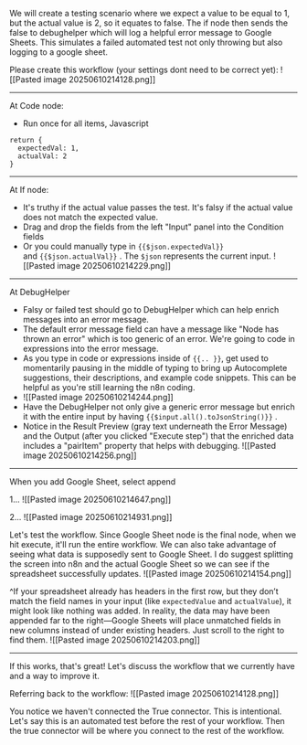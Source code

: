 We will create a testing scenario where we expect a value to be equal to 1, but the actual value is 2, so it equates to false. The if node then sends the false to debughelper which will log a helpful error message to Google Sheets. This simulates a failed automated test not only throwing but also logging to a google sheet.

Please create this workflow (your settings dont need to be correct yet):
![[Pasted image 20250610214128.png]]

---

At Code node:
- Run once for all items, Javascript
```
return {  
  expectedVal: 1,  
  actualVal: 2  
}
```

---

At If node:

- It's truthy if the actual value passes the test. It's falsy if the actual value does not match the expected value.
- Drag and drop the fields from the left "Input" panel into the Condition fields
- Or you could manually type in `{{$json.expectedVal}}`  and `{{$json.actualVal}}` . The `$json` represents the current input.
  ![[Pasted image 20250610214229.png]]

---

At DebugHelper

- Falsy or failed test should go to DebugHelper which can help enrich messages into an error message.
- The default error message field can have a message like "Node has thrown an error" which is too generic of an error. We're going to code in expressions into the error message.
- As you type in code or expressions inside of `{{.. }}`, get used to momentarily pausing in the middle of typing to bring up Autocomplete suggestions, their descriptions, and example code snippets. This can be helpful as you're still learning the n8n coding.
- ![[Pasted image 20250610214244.png]]
- Have the DebugHelper not only give a generic error message but enrich it with the entire input by having `{{$input.all().toJsonString()}}` .
- Notice in the Result Preview (gray text underneath the Error Message) and the Output (after you clicked "Execute step") that the enriched data includes a "pairItem" property that helps with debugging.
  ![[Pasted image 20250610214256.png]]


---

When you add Google Sheet, select append

1...
![[Pasted image 20250610214647.png]]

2...
![[Pasted image 20250610214931.png]]

Let's test the workflow. Since Google Sheet node is the final node, when we hit execute, it'll run the entire workflow. We can also take advantage of seeing what data is supposedly sent to Google Sheet. I do suggest splitting the screen into n8n and the actual Google Sheet so we can see if the spreadsheet successfully updates.
![[Pasted image 20250610214154.png]]

^If your spreadsheet already has headers in the first row, but they don’t match the field names in your input (like `expectedValue` and `actualValue`), it might look like nothing was added. In reality, the data may have been appended far to the right—Google Sheets will place unmatched fields in new columns instead of under existing headers. Just scroll to the right to find them.
![[Pasted image 20250610214203.png]]

---

If this works, that's great! Let's discuss the workflow that we currently have and a way to improve it.

Referring back to the workflow:
![[Pasted image 20250610214128.png]]

You notice we haven't connected the True connector. This is intentional. Let's say this is an automated test before the rest of your workflow. Then the true connector will be where you connect to the rest of the workflow.